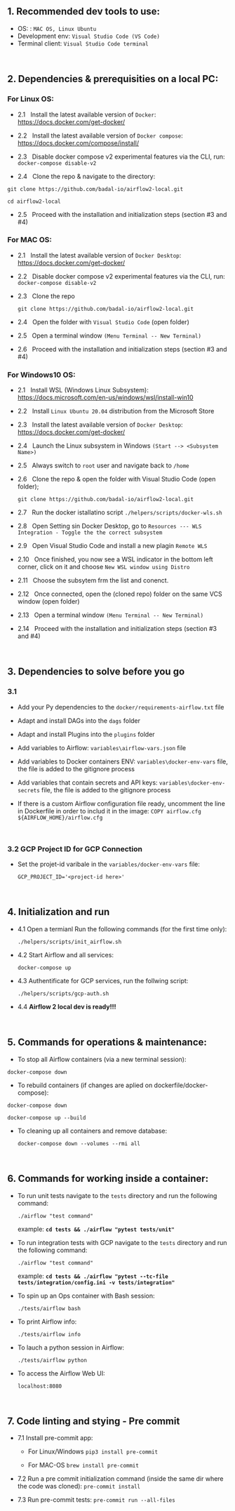 
## 1. Recommended dev tools to use:

- OS: : `MAC OS, Linux Ubuntu`
- Development env: `Visual Studio Code (VS Code)`
- Terminal client: `Visual Studio Code terminal`

<br/>

## 2. Dependencies & prerequisities on a local PC:
### For Linux OS:

  - 2.1 &nbsp; Install the latest available version of `Docker`: https://docs.docker.com/get-docker/

  - 2.2 &nbsp; Install the latest available version of `Docker compose`: https://docs.docker.com/compose/install/

  - 2.3 &nbsp; Disable docker compose v2 experimental features via the CLI, run: `docker-compose disable-v2`

  - 2.4 &nbsp; Clone the repo & navigate to the directory:

  `git clone https://github.com/badal-io/airflow2-local.git`

  `cd airflow2-local`

  - 2.5 &nbsp; Proceed with the installation and initialization steps (section #3 and #4)

### For MAC OS:

  - 2.1 &nbsp; Install the latest available version of `Docker Desktop`: https://docs.docker.com/get-docker/

  - 2.2 &nbsp; Disable docker compose v2 experimental features via the CLI, run: `docker-compose disable-v2`

  - 2.3 &nbsp; Clone the repo

    `git clone https://github.com/badal-io/airflow2-local.git`

  - 2.4 &nbsp; Open the folder with `Visual Studio Code` (open folder)

  - 2.5 &nbsp; Open a terminal window `(Menu Terminal -- New Terminal)`

  - 2.6 &nbsp; Proceed with the installation and initialization steps (section #3 and #4)

### For Windows10 OS:

  - 2.1 &nbsp; Install WSL (Windows Linux Subsystem): https://docs.microsoft.com/en-us/windows/wsl/install-win10

  - 2.2 &nbsp; Install `Linux Ubuntu 20.04` distribution from the Microsoft Store

  - 2.3 &nbsp; Install the latest available version of `Docker Desktop`: https://docs.docker.com/get-docker/

  - 2.4 &nbsp; Launch the Linux subsystem in Windows `(Start --> <Subsystem Name>)`

  - 2.5 &nbsp; Always switch to `root` user and navigate back to `/home`

  - 2.6 &nbsp; Clone the repo & open the folder with Visual Studio Code (open folder);

    `git clone https://github.com/badal-io/airflow2-local.git`

  - 2.7 &nbsp; Run the docker istallatino script `./helpers/scripts/docker-wls.sh`

  - 2.8 &nbsp; Open Setting sin Docker Desktop, go to `Resources --- WLS Integration - Toggle the the correct subsystem`

  - 2.9 &nbsp; Open Visual Studio Code and install a new plagin `Remote WLS`

  - 2.10 &nbsp; Once finished, you now see a WSL indicator in the bottom left corner, click on it and choose `New WSL window using Distro`

  - 2.11 &nbsp; Choose the subsytem frm the list and conenct.

  - 2.12 &nbsp; Once connected, open the (cloned repo) folder on the same VCS window (open folder)

  - 2.13 &nbsp; Open a terminal window `(Menu Terminal -- New Terminal)`

  - 2.14 &nbsp; Proceed with the installation and initialization steps (section #3 and #4)

<br/>

## 3. Dependencies to solve before you go
   ### 3.1

  - Add your Py dependencies to the `docker/requirements-airflow.txt` file

  - Adapt and install DAGs into the `dags` folder

  - Adapt and install Plugins into the `plugins` folder

  - Add variables to Airflow: `variables\airflow-vars.json` file

  - Add variables to Docker containers ENV: `variables\docker-env-vars` file, the file is added to the gitignore process

  - Add variables that contain secrets and API keys: `variables\docker-env-secrets` file, the file is added to the gitignore process

  - If there is a custom Airflow configuration file ready, uncomment the line in Dockerfile in order to includ it in the image: `COPY airflow.cfg ${AIRFLOW_HOME}/airflow.cfg`

<br/>

### 3.2 GCP Project ID for GCP Connection

  - Set the projet-id varibale in the `variables/docker-env-vars` file:

     `GCP_PROJECT_ID='<project-id here>'`

<br/>

## 4. Initialization and run

  - 4.1 Open a termianl Run the following commands (for the first time only):

     `./helpers/scripts/init_airflow.sh`

  - 4.2 Start Airflow and all services:

     `docker-compose up`

  - 4.3 Authentificate for GCP services, run the follwing script:

     `./helpers/scripts/gcp-auth.sh`

  - 4.4  <strong> Airflow 2 local dev is ready!!! </strong>

<br/>

## 5. Commands for operations & maintenance:

  - To stop all Airflow containers (via a new terminal session):

   `docker-compose down`

  - To rebuild containers (if changes are aplied on dockerfile/docker-compose):

   `docker-compose down`

   `docker-compose up --build`

  - To cleaning up all containers and remove database:

    `docker-compose down --volumes --rmi all`

<br/>

## 6. Commands for working inside a container:

  - To run unit tests navigate to the `tests` directory and run the following command:

     `./airflow "test command"`

    example: <strong> `cd tests && ./airflow "pytest tests/unit"` </strong>

  - To run integration tests with GCP navigate to the `tests` directory and run the following command:

     `./airflow "test command"`

    example: <strong> `cd tests && ./airflow "pytest --tc-file tests/integration/config.ini -v tests/integration"`  </strong>

  - To spin up an Ops container with Bash session:

     `./tests/airflow bash`

  - To print Airflow info:

     `./tests/airflow info`

  - To lauch a python session in Airflow:

     `./tests/airflow python`

  - To access the Airflow Web UI:

     `localhost:8080`

<br/>

## 7. Code linting and stying - Pre commit ##

  - 7.1 Install pre-commit app:

    - For Linux/Windows `pip3 install pre-commit`

    - For MAC-OS `brew install pre-commit`


  - 7.2 Run a pre commit initialization command (inside the same dir where the code was cloned): `pre-commit install`


  - 7.3 Run pre-commit tests: `pre-commit run --all-files`
